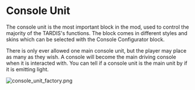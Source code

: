 # Console Unit

The console unit is the most important block in the mod, used to control the majority of the TARDIS's functions. The block comes in different styles and skins which can be selected with the Console Configurator block.

There is only ever allowed one main console unit, but the player may place as many as they wish. A console will become the main driving console when it is interacted with. You can tell if a console unit is the main unit by if it is emitting light.

![console_unit_factory.png](console_unit_factory.png)